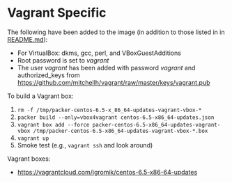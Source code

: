 Vagrant Specific
================

The following have been added to the image (in addition to those listed in in [README.md](README.md)):

  * For VirtualBox: dkms, gcc, perl, and VBoxGuestAdditions
  * Root password is set to *vagrant*
  * The user *vagrant* has been added with password *vagrant* and authorized_keys from https://github.com/mitchellh/vagrant/raw/master/keys/vagrant.pub

To build a Vagrant box:

  1. `rm -f /tmp/packer-centos-6.5-x_86_64-updates-vagrant-vbox-*`
  1. `packer build --only=vbox4vagrant centos-6.5-x86_64-updates.json`
  1. `vagrant box add --force packer-centos-6.5-x86_64-updates-vagrant-vbox /tmp/packer-centos-6.5-x86_64-updates-vagrant-vbox-*.box`
  1. `vagrant up`
  1. Smoke test (e.g., `vagrant ssh` and look around)

Vagrant boxes:

  * https://vagrantcloud.com/igromik/centos-6.5-x86-64-updates
